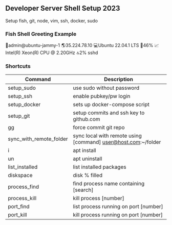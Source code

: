 ## Developer Server Shell Setup 2023

Setup fish, git, node, vim, ssh, docker, sudo

### Fish Shell Greeting Example

👤admin@ubuntu-jammy-1 🌎35.224.78.10 💻Ubuntu 22.04.1 LTS 📁46% 📈Intel(R) Xeon(R) CPU @ 2.20GHz 🔝2% sshd

### Shortcuts

| Command | Description |
| --- | --- |
|setup_sudo | use sudo without password|
|setup_ssh | enable pubkey/pw login|
|setup_docker | sets up docker-compose script|
|setup_git | setup commits and ssh key to github.com|
|gg | force commit git repo|
|sync_with_remote_folder | sync local with remote using [command] user@host.com:~/folder|
|i | apt install|
|un | apt uninstall|
|list_installed | list installed packages |
|diskspace |  disk % filled|
|process_find | find process name containing [search]|
|process_kill | kill process [number]|
|port_find | list process running on port [number]|
|port_kill | kill process running on port [number] |

